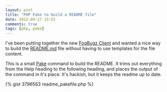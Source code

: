 ```yaml
---
layout: post
title: "PHP Pake to build a README file"
date: 2012-09-27 15:51
comments: true
tags: [php, pake] 
---
```


I've been putting together the new [FogBugz Client](http://there4.github.com/fogbugz-php-cli/)
and wanted a nice way to build the [README.md](https://github.com/there4/fogbugz-php-cli/blob/master/README.md)
file without having to use templates for the file content. 

This is a small [Pake](https://github.com/indeyets/pake/wiki) command to build
the README. It trims out everything from the Help heading to the following
heading, and places the output of the command in it's place. It's hackish, but
it keeps the readme up to date.

{% gist 3796563 readme_pakefile.php %}
